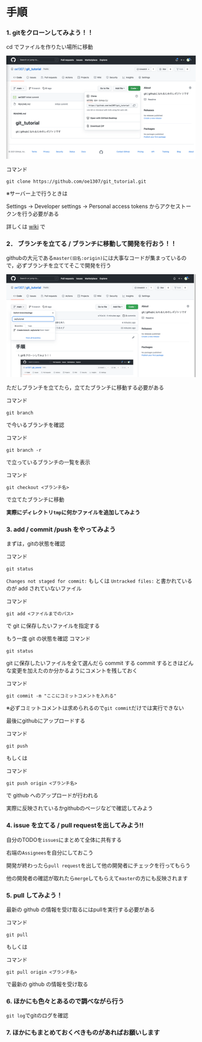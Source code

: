 # 手順

### 1. gitをクローンしてみよう！！

cd でファイルを作りたい場所に移動

![clone](screenshot/git_clone.png "clone")

コマンド
```
git clone https://github.com/oe1307/git_tutorial.git
```



※サーバー上で行うときは

Settings -> Developer settings -> Personal access tokens
からアクセストークンを行う必要がある

詳しくは [wiki](https://github.com/oe1307/git_tutorial/wiki) で



### 2． ブランチを立てる / ブランチに移動して開発を行おう！！

githubの大元である```master(旧名:origin)```には大事なコードが集まっているので，必ずブランチを立ててそこで開発を行う


![branch](screenshot/branch.png "branch")



ただしブランチを立てたら，立てたブランチに移動する必要がある

コマンド

```git branch```

で今いるブランチを確認

コマンド

```git branch -r```

で立っているブランチの一覧を表示

コマンド

```git checkout <ブランチ名>```

で立てたブランチに移動



**実際にディレクトリ```tmp```に何かファイルを追加してみよう**




### 3. add / commit /push をやってみよう

まずは，gitの状態を確認

コマンド

```git status```


```Changes not staged for commit:```
もしくは
```Untracked files:```
と書かれているのが add されていないファイル

コマンド

```git add <ファイルまでのパス>``` 

で git に保存したいファイルを指定する



もう一度 git の状態を確認
コマンド

```git status```



git に保存したいファイルを全て選んだら commit する
commit するときはどんな変更を加えたのか分かるようにコメントを残しておく

コマンド

```git commit -m "ここにコミットコメントを入れる"```

※必ずコミットコメントは求められるので```git commit```だけでは実行できない




最後にgithubにアップロードする

コマンド

```git push```

もしくは

コマンド

```git push origin <ブランチ名>```

で github へのアップロードが行われる

実際に反映されているかgithubのページなどで確認してみよう




### 4. issue を立てる / pull requestを出してみよう!!

自分のTODOを```issues```にまとめて全体に共有する

右端の```Assignees```を自分にしておこう


開発が終わったら```pull request```を出して他の開発者にチェックを行ってもらう



他の開発者の確認が取れたら```merge```してもらえて```master```の方にも反映されます




### 5. pull してみよう！

最新の github の情報を受け取るにはpullを実行する必要がある

コマンド

```git pull```

もしくは

コマンド

```git pull origin <ブランチ名>```

で最新の github の情報を受け取る


### 6. ほかにも色々とあるので調べながら行う

```git log```でgitのログを確認



### 7. ほかにもまとめておくべきものがあればお願いします

